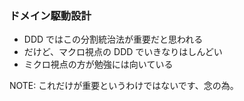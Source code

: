 ### ドメイン駆動設計

* DDD ではこの分割統治法が重要だと思われる
* だけど、マクロ視点の DDD でいきなりはしんどい
* ミクロ視点の方が勉強には向いている

NOTE:
これだけが重要というわけではないです、念の為。
